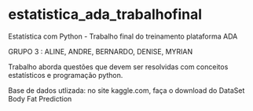 # estatistica_ada_trabalhofinal
Estatística com Python - Trabalho final do treinamento plataforma ADA

GRUPO 3 : ALINE, ANDRE, BERNARDO, DENISE, MYRIAN

Trabalho aborda questões que devem ser resolvidas com conceitos estatísticos e programação python.

Base de dados utlizada: no site kaggle.com, faça o download do DataSet Body Fat Prediction
